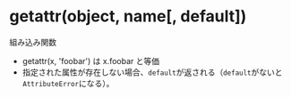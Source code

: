 # getattr(object, name[, default])

組み込み関数

- getattr(x, 'foobar') は x.foobar と等価
- 指定された属性が存在しない場合、`default`が返される（`default`がないと`AttributeError`になる）。
